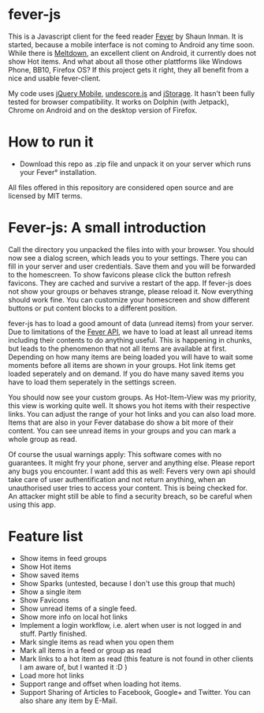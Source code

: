 fever-js
========

This is a Javascript client for the feed reader [Fever](http://www.feedafever.com/) by Shaun Inman. It is started, because a mobile interface is not coming to Android any time soon. While there is [Meltdown](https://github.com/phubbard/Meltdown), an excellent client on Android, it currently does not show Hot items. And what about all those other plattforms like Windows Phone, BB10, Firefox OS? If this project gets it right, they all benefit from a nice and usable fever-client.

My code uses [jQuery Mobile](http://www.jquerymobile.com/), [undescore.js](http://underscorejs.org/) and [jStorage](http://www.jstorage.info/). It hasn't been fully tested for browser compatibility. It works on Dolphin (with Jetpack), Chrome on Android and on the desktop version of Firefox.

How to run it
=============

- Download this repo as .zip file and unpack it on your server which runs your Fever° installation.

All files offered in this repository are considered open source and are licensed by MIT terms.

Fever-js: A small introduction
==============================

Call the directory you unpacked the files into with your browser. You should now see a dialog screen, which leads you to your settings. There you can fill in your server and user credentials. Save them and you will be forwarded to the homescreen. To show favicons please click the button refresh favicons. They are cached and survive a restart of the app. If fever-js does not show your groups or behaves strange, please reload it. Now everything should work fine. You can customize your homescreen and show different buttons or put content blocks to a different position.

fever-js has to load a good amount of data (unread items) from your server. Due to limitations of the [Fever API](http://www.feedafever.com/api), we have to load at least all unread items including their contents to do anything useful. This is happening in chunks, but leads to the phenomenon that not all items are available at first. Depending on how many items are being loaded you will have to wait some moments before all items are shown in your groups. Hot link items get loaded seperately and on demand. If you do have many saved items you have to load them seperately in the settings screen.

You should now see your custom groups. As Hot-Item-View was my priority, this view is working quite well. It shows you hot items with their respective links. You can adjust the range of your hot links and you can also load more. Items that are also in your Fever database do show a bit more of their content. You can see unread items in your groups and you can mark a whole group as read.

Of course the usual warnings apply: This software comes with no guarantees. It might fry your phone, server and anything else. Please report any bugs you encounter. I want add this as well: Fevers very own api should take care of user authentification and not return anything, when an unauthorised user tries to access your content. This is being checked for. An attacker might still be able to find a security breach, so be careful when using this app.

Feature list
=====================

- Show items in feed groups
- Show Hot items
- Show saved items
- Show Sparks (untested, because I don't use this group that much)
- Show a single item
- Show Favicons
- Show unread items of a single feed.
- Show more info on local hot links
- Implement a login workflow, i.e. alert when user is not logged in and stuff. Partly finished.
- Mark single items as read when you open them
- Mark all items in a feed or group as read
- Mark links to a hot item as read (this feature is not found in other clients I am aware of, but I wanted it :D )
- Load more hot links
- Support range and offset when loading hot items.
- Support Sharing of Articles to Facebook, Google+ and Twitter. You can also share any item by E-Mail.

